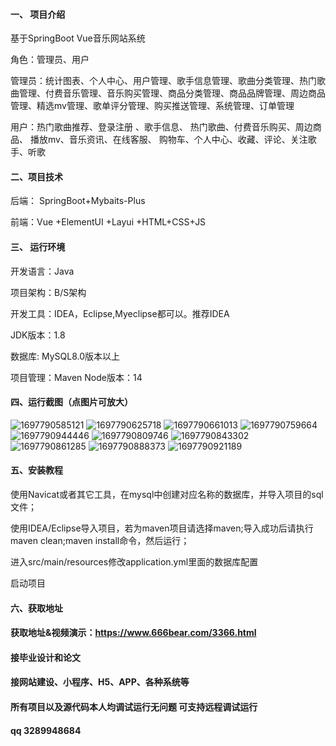 #### 一、 项目介绍

基于SpringBoot Vue音乐网站系统

角色：管理员、用户

管理员：统计图表、个人中心、用户管理、歌手信息管理、歌曲分类管理、热门歌曲管理、付费音乐管理、音乐购买管理、商品分类管理、商品品牌管理、周边商品管理、精选mv管理、歌单评分管理、购买推送管理、系统管理、订单管理

用户：热门歌曲推荐、登录注册 、歌手信息、 热门歌曲、付费音乐购买、周边商品、 播放mv、音乐资讯、在线客服、 购物车、个人中心、收藏、评论、关注歌手、听歌

#### 二、项目技术
后端： SpringBoot+Mybaits-Plus

前端：Vue +ElementUI +Layui +HTML+CSS+JS

#### 三、 运行环境
开发语言：Java

项目架构：B/S架构

开发工具：IDEA，Eclipse,Myeclipse都可以。推荐IDEA

JDK版本：1.8

数据库: MySQL8.0版本以上

项目管理：Maven
Node版本：14
#### 四、运行截图（点图片可放大）
![1697790585121](https://github.com/666bears/musicing/assets/143094776/f71e0546-8c1f-491d-93b6-29a2cad78967)
![1697790625718](https://github.com/666bears/musicing/assets/143094776/6b86f1b1-2bc3-4c32-ba39-bb48afc16d93)
![1697790661013](https://github.com/666bears/musicing/assets/143094776/b3e988e6-2df1-49da-ad49-54d7eb52b137)
![1697790759664](https://github.com/666bears/musicing/assets/143094776/310dfb99-db70-4bde-8901-5f8088cca554)
![1697790944446](https://github.com/666bears/musicing/assets/143094776/f95187f7-43c2-45d6-b4d2-d1f4da33d6da)
![1697790809746](https://github.com/666bears/musicing/assets/143094776/f93da660-27a0-4e4a-8649-32eeed3a4f27)
![1697790843302](https://github.com/666bears/musicing/assets/143094776/2c4b29ca-4f4a-4fa3-8599-ee1443bfb7e7)
![1697790861285](https://github.com/666bears/musicing/assets/143094776/5b0b4dac-2fb3-4685-9bf9-ab9929efa703)
![1697790888373](https://github.com/666bears/musicing/assets/143094776/b975a5cc-3c95-4191-a439-455a0fa279a4)
![1697790921189](https://github.com/666bears/musicing/assets/143094776/141fd568-31ca-4821-bde8-6b3d138d1a09)


#### 五、安装教程
使用Navicat或者其它工具，在mysql中创建对应名称的数据库，并导入项目的sql文件；

使用IDEA/Eclipse导入项目，若为maven项目请选择maven;导入成功后请执行maven clean;maven install命令，然后运行；

进入src/main/resources修改application.yml里面的数据库配置

启动项目
#### 六、获取地址
#### 获取地址&视频演示：https://www.666bear.com/3366.html

#### 接毕业设计和论文
#### 接网站建设、小程序、H5、APP、各种系统等
#### 所有项目以及源代码本人均调试运行无问题 可支持远程调试运行
#### qq 3289948684
